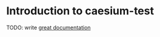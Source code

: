 # Introduction to caesium-test

TODO: write [great documentation](http://jacobian.org/writing/what-to-write/)
